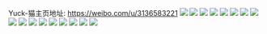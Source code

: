 Yuck-猫主页地址: https://weibo.com/u/3136583221 
![](https://wx4.sinaimg.cn/mw2000/baf47635ly1h8mzvcxfhtj20zo256k0w.jpg) 
![](https://wx4.sinaimg.cn/mw2000/baf47635ly1h8n03jo1e8j20u01swn4h.jpg) 
![](https://wx4.sinaimg.cn/mw2000/baf47635ly1h8n01fqvuhj20u00u00y4.jpg) 
![](https://wx4.sinaimg.cn/mw2000/baf47635ly1h8mzvj1pk0j22c034zx6r.jpg) 
![](https://wx4.sinaimg.cn/mw2000/baf47635ly1h8mzvc8v80j22752ggkjm.jpg) 
![](https://wx4.sinaimg.cn/mw2000/baf47635ly1h8mzvue3eoj22c02c0e83.jpg) 
![](https://wx4.sinaimg.cn/mw2000/baf47635ly1h8mzvrjvssj22c02c01l1.jpg) 
![](https://wx4.sinaimg.cn/mw2000/baf47635ly1h5ibfgaftfj20zo2564qp.jpg) 
![](https://wx4.sinaimg.cn/mw2000/baf47635ly1h4w1q34rxoj20u00u07bx.jpg) 
![](https://wx4.sinaimg.cn/mw2000/baf47635ly1h4g401yl0sj22c02c0x6r.jpg) 
![](https://wx4.sinaimg.cn/mw2000/baf47635ly1h4g3zzawkuj2290290npf.jpg) 
![](https://wx4.sinaimg.cn/mw2000/baf47635ly1h4g403nzlxj22c02c04qr.jpg) 
![](https://wx4.sinaimg.cn/mw2000/baf47635ly1h4e9d5voruj22c02c0u0x.jpg) 
![](https://wx4.sinaimg.cn/mw2000/baf47635ly1h4e9d77r3zj22c02c0x6q.jpg) 
![](https://wx4.sinaimg.cn/mw2000/baf47635ly1h4e9d9c4msj22c02c07wi.jpg) 
![](https://wx4.sinaimg.cn/mw2000/baf47635ly1h4e9d4lx9ij22c02c0kjm.jpg) 
![](https://wx4.sinaimg.cn/mw2000/baf47635ly1h3b6i16vc9j21fi1gnarf.jpg) 
